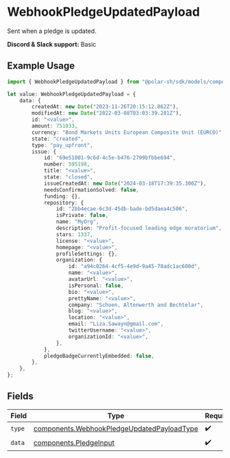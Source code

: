 # WebhookPledgeUpdatedPayload

Sent when a pledge is updated.

**Discord & Slack support:** Basic

## Example Usage

```typescript
import { WebhookPledgeUpdatedPayload } from "@polar-sh/sdk/models/components";

let value: WebhookPledgeUpdatedPayload = {
    data: {
        createdAt: new Date("2023-11-26T20:15:12.862Z"),
        modifiedAt: new Date("2022-03-08T03:03:39.281Z"),
        id: "<value>",
        amount: 751033,
        currency: "Bond Markets Units European Composite Unit (EURCO)",
        state: "created",
        type: "pay_upfront",
        issue: {
            id: "69e51001-9c6d-4c5e-b476-2799bfbbe694",
            number: 595198,
            title: "<value>",
            state: "closed",
            issueCreatedAt: new Date("2024-03-18T17:39:35.300Z"),
            needsConfirmationSolved: false,
            funding: {},
            repository: {
                id: "2bb4ecae-6c3d-45db-bade-bd5daea4c506",
                isPrivate: false,
                name: "MyOrg",
                description: "Profit-focused leading edge moratorium",
                stars: 1337,
                license: "<value>",
                homepage: "<value>",
                profileSettings: {},
                organization: {
                    id: "a94c0264-4cf5-4e9d-9a45-78adc1ac600d",
                    name: "<value>",
                    avatarUrl: "<value>",
                    isPersonal: false,
                    bio: "<value>",
                    prettyName: "<value>",
                    company: "Schoen, Altenwerth and Bechtelar",
                    blog: "<value>",
                    location: "<value>",
                    email: "Liza.Sawayn@gmail.com",
                    twitterUsername: "<value>",
                    organizationId: "<value>",
                },
            },
            pledgeBadgeCurrentlyEmbedded: false,
        },
    },
};
```

## Fields

| Field                                                                                                    | Type                                                                                                     | Required                                                                                                 | Description                                                                                              |
| -------------------------------------------------------------------------------------------------------- | -------------------------------------------------------------------------------------------------------- | -------------------------------------------------------------------------------------------------------- | -------------------------------------------------------------------------------------------------------- |
| `type`                                                                                                   | [components.WebhookPledgeUpdatedPayloadType](../../models/components/webhookpledgeupdatedpayloadtype.md) | :heavy_check_mark:                                                                                       | N/A                                                                                                      |
| `data`                                                                                                   | [components.PledgeInput](../../models/components/pledgeinput.md)                                         | :heavy_check_mark:                                                                                       | N/A                                                                                                      |